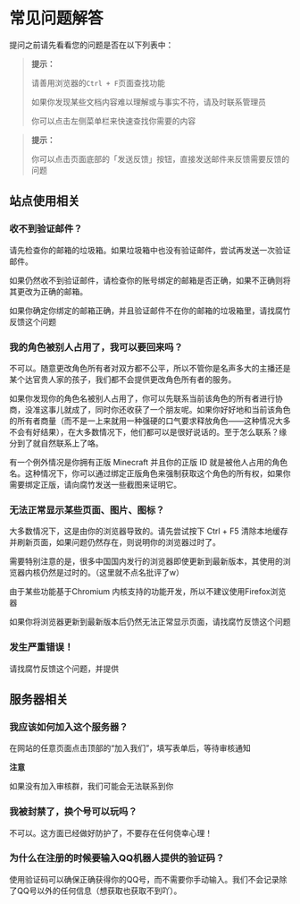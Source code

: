 <br><br>

# 常见问题解答

提问之前请先看看您的问题是否在以下列表中：

> **提示：**
> 
> 请善用浏览器的`Ctrl + F`页面查找功能
> 
> 如果你发现某些文档内容难以理解或与事实不符，请及时联系管理员
>
> 你可以点击左侧菜单栏来快速查找你需要的内容

> **提示：**
> 
> 你可以点击页面底部的「发送反馈」按钮，直接发送邮件来反馈需要反馈的问题



## 站点使用相关



### 收不到验证邮件？

请先检查你的邮箱的垃圾箱。如果垃圾箱中也没有验证邮件，尝试再发送一次验证邮件。

如果仍然收不到验证邮件，请检查你的账号绑定的邮箱是否正确，如果不正确则将其更改为正确的邮箱。

如果你确定你绑定的邮箱正确，并且验证邮件不在你的邮箱的垃圾箱里，请找腐竹反馈这个问题



### 我的角色被别人占用了，我可以要回来吗？

不可以。随意更改角色所有者对双方都不公平，所以不管你是名声多大的主播还是某个达官贵人家的孩子，我们都不会提供更改角色所有者的服务。

如果你发现你的角色名被别人占用了，你可以先联系当前该角色的所有者进行协商，没准这事儿就成了，同时你还收获了一个朋友呢。如果你好好地和当前该角色的所有者商量（而不是一上来就用一种强硬的口气要求释放角色——这种情况大多不会有好结果），在大多数情况下，他们都可以是很好说话的。至于怎么联系？缘分到了就自然联系上了咯。

有一个例外情况是你拥有正版 Minecraft 并且你的正版 ID 就是被他人占用的角色名。这种情况下，你可以通过绑定正版角色来强制获取这个角色的所有权，如果你需要绑定正版，请向腐竹发送一些截图来证明它。



### 无法正常显示某些页面、图片、图标？

大多数情况下，这是由你的浏览器导致的。请先尝试按下 Ctrl + F5 清除本地缓存并刷新页面，如果问题仍然存在，则说明你的浏览器过时了。

需要特别注意的是，很多中国国内发行的浏览器即使更新到最新版本，其使用的浏览器内核仍然是过时的。（这里就不点名批评了w）

由于某些功能基于Chromium 内核支持的功能开发，所以不建议使用Firefox浏览器

如果你将浏览器更新到最新版本后仍然无法正常显示页面，请找腐竹反馈这个问题



### 发生严重错误！

请找腐竹反馈这个问题，并提供

## 服务器相关

### 我应该如何加入这个服务器？

在网站的任意页面点击顶部的“加入我们”，填写表单后，等待审核通知

<div class="yellow-box">
<strong>注意</strong>
<p>如果没有加入审核群，我们可能会无法联系到你</p>
</div>

### 我被封禁了，换个号可以玩吗？

不可以。这方面已经做好防护了，不要存在任何侥幸心理！

### 为什么在注册的时候要输入QQ机器人提供的验证码？

使用验证码可以确保正确获得你的QQ号，而不需要你手动输入。我们不会记录除了QQ号以外的任何信息（想获取也获取不到吖）。

